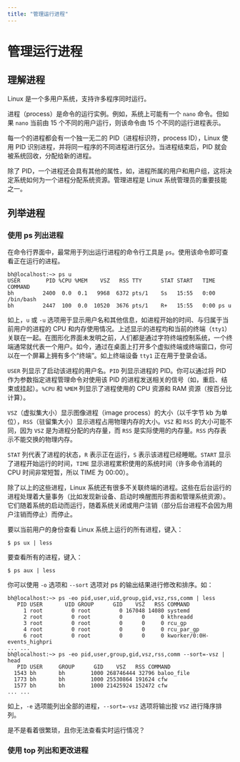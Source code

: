 ```yaml
---
title: "管理运行进程"
---
```


# 管理运行进程

## 理解进程

Linux 是一个多用户系统，支持许多程序同时运行。

进程（process）是命令的运行实例。例如，系统上可能有一个 `nano` 命令。但如果 `nano` 当前由 15 个不同的用户运行，则该命令由 15 个不同的运行进程表示。

每一个的进程都会有一个独一无二的 PID（进程标识符，process ID），Linux 使用 PID 识别进程，并将同一程序的不同进程进行区分。当进程结束后，PID 就会被系统回收，分配给新的进程。

除了 PID，一个进程还会具有其他的属性，如，进程所属的用户和用户组，这将决定系统如何为一个进程分配系统资源。管理进程是 Linux 系统管理员的重要技能之一。

## 列举进程

### 使用 ps 列出进程

在命令行界面中，最常用于列出运行进程的命令行工具是 `ps`。使用该命令即可查看正在运行的进程。

```
bh@localhost:~> ps u
USER        PID %CPU %MEM    VSZ   RSS TTY      STAT START   TIME COMMAND
bh         2400  0.0  0.1   9968  6372 pts/1    Ss   15:55   0:00 /bin/bash
bh         2447  100  0.0  10520  3676 pts/1    R+   15:55   0:00 ps u
```

如上，`u` 或 `-u` 选项用于显示用户名和其他信息，如进程开始的时间、与归属于当前用户的进程的 CPU 和内存使用情况。上述显示的进程均和当前的终端（`tty1`）关联在一起。在图形化界面未发明之前，人们都是通过字符终端控制系统，一个终端通常就代表一个用户。如今，通过在桌面上打开多个虚拟终端或终端窗口，你可以在一个屏幕上拥有多个“终端”。如上终端设备 `tty1` 正在用于登录会话。

`USER` 列显示了启动该进程的用户名。`PID` 列显示进程的 PID。你可以通过将 PID 作为参数指定进程管理命令对使用该 PID 的进程发送相关的信号（如，重启、结束或挂起）。`%CPU` 和 `%MEM` 列显示了进程使用的 CPU 资源和 RAM 资源（按百分比计算）。

`VSZ`（虚拟集大小）显示图像进程（image process）的大小（以千字节 kb 为单位），`RSS`（驻留集大小）显示进程占用物理内存的大小。`VSZ` 和 `RSS` 的大小可能不同，因为 `VSZ` 是为进程分配的内存量，而 `RSS` 是实际使用的内存量。`RSS` 内存表示不能交换的物理内存。

`STAT` 列代表了进程的状态，`R` 表示正在运行，`S` 表示该进程已经睡眠。`START` 显示了进程开始运行的时间，`TIME` 显示进程累积使用的系统时间（许多命令消耗的 CPU 时间非常短暂，所以 TIME 为 00:00）。

除了以上的这些进程，Linux 系统还有很多不关联终端的进程。这些在后台运行的进程处理着大量事务（比如发现新设备、启动时唤醒图形界面和管理系统资源）。它们随着系统的启动而运行，随着系统关闭或用户注销（部分后台进程不会因为用户注销而停止）而停止。

要以当前用户的身份查看 Linux 系统上运行的所有进程，键入：

```
$ ps ux | less
```

要查看所有的进程，键入：

```
$ ps aux | less
```

你可以使用 `-o` 选项和 `--sort` 选项对 ps 的输出结果进行修改和排序。如：

```
bh@localhost:~> ps -eo pid,user,uid,group,gid,vsz,rss,comm | less
   PID USER       UID GROUP      GID    VSZ   RSS COMMAND
     1 root         0 root         0 167048 14080 systemd
     2 root         0 root         0      0     0 kthreadd
     3 root         0 root         0      0     0 rcu_gp
     4 root         0 root         0      0     0 rcu_par_gp
     6 root         0 root         0      0     0 kworker/0:0H-events_highpri
... ...
bh@localhost:~> ps -eo pid,user,group,gid,vsz,rss,comm --sort=-vsz | head
   PID USER     GROUP      GID    VSZ   RSS COMMAND
  1543 bh       bh        1000 268746444 32796 baloo_file
  1773 bh       bh        1000 25530864 191624 cfw
  1577 bh       bh        1000 21425924 152472 cfw
... ...
```

如上，`-e` 选项能列出全部的进程，`--sort=-vsz` 选项将输出按 `VSZ` 进行降序排列。

是不是看着很繁琐，且你无法查看实时运行情况？

### 使用 top 列出和更改进程